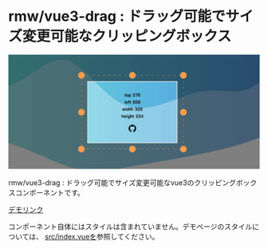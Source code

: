 # rmw/vue3-drag : ドラッグ可能でサイズ変更可能なクリッピングボックス

![](https://raw.githubusercontent.com/rmw-lib/vue3-drag/master/demo.webp)

rmw/vue3-drag : ドラッグ可能でサイズ変更可能なvue3のクリッピングボックスコンポーネントです。

[デモリンク](https://rmw-lib.github.io/vue3-drag/)

コンポーネント自体にはスタイルは含まれていません。デモページのスタイルについては、 [src/index.vueを](https://github.com/rmw-lib/vue3-drag/blob/master/src/index.vue)参照してください。